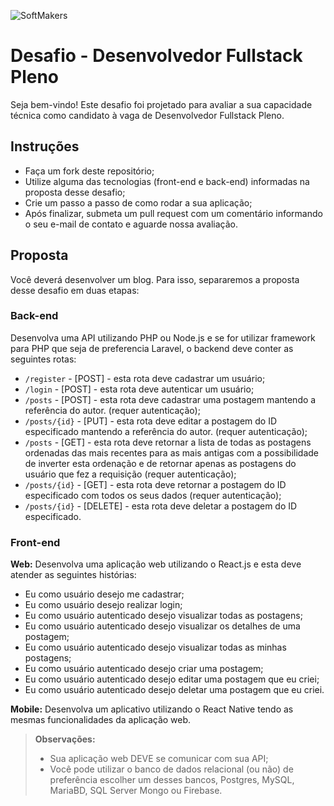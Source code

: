  ![SoftMakers](https://www.softmakers.com.br/assets/img/logotipo14xxhdpi.png)

# Desafio - Desenvolvedor Fullstack Pleno
Seja bem-vindo! Este desafio foi projetado para avaliar a sua capacidade técnica como candidato à vaga de Desenvolvedor Fullstack Pleno.

## Instruções
- Faça um fork deste repositório;
- Utilize alguma das tecnologias (front-end e back-end) informadas na proposta desse desafio;
- Crie um passo a passo de como rodar a sua aplicação;
- Após finalizar, submeta um pull request com um comentário informando o seu e-mail de contato e aguarde nossa avaliação.

## Proposta
Você deverá desenvolver um blog. Para isso, separaremos a proposta desse desafio em duas etapas:

### Back-end
Desenvolva uma API utilizando PHP ou Node.js e se for utilizar framework para PHP que seja de preferencia Laravel, o backend deve conter as seguintes rotas:
- `/register` - [POST] - esta rota deve cadastrar um usuário;
- `/login` - [POST] - esta rota deve autenticar um usuário;
- `/posts` - [POST] - esta rota deve cadastrar uma postagem mantendo a referência do autor. (requer autenticação);
- `/posts/{id}` - [PUT] - esta rota deve editar a postagem do ID especificado mantendo a referência do autor. (requer autenticação);
- `/posts` - [GET] - esta rota deve retornar a lista de todas as postagens ordenadas das mais recentes para as mais antigas com a possibilidade de inverter esta ordenação e de retornar apenas as postagens do usuário que fez a requisição (requer autenticação);
- `/posts/{id}` - [GET] - esta rota deve retornar a postagem do ID especificado com todos os seus dados  (requer autenticação);
- `/posts/{id}` - [DELETE] - esta rota deve deletar a postagem do ID especificado.

### Front-end

**Web:** Desenvolva uma aplicação web utilizando o React.js e esta deve atender as seguintes histórias:
 - Eu como usuário desejo me cadastrar;
 - Eu como usuário desejo realizar login;
 - Eu como usuário autenticado desejo visualizar todas as postagens;
 - Eu como usuário autenticado desejo visualizar os detalhes de uma postagem;
 - Eu como usuário autenticado desejo visualizar todas as minhas postagens;
 - Eu como usuário autenticado desejo criar uma postagem;
 - Eu como usuário autenticado desejo editar uma postagem que eu criei;
 - Eu como usuário autenticado desejo deletar uma postagem que eu criei.

**Mobile:** Desenvolva um aplicativo utilizando o React Native tendo as mesmas funcionalidades da aplicação web.

> **Observações:**
> - Sua aplicação web DEVE se comunicar com sua API;
> - Você pode utilizar o banco de dados relacional (ou não) de preferência escolher um desses bancos, Postgres, MySQL, MariaBD, SQL Server Mongo ou Firebase.
